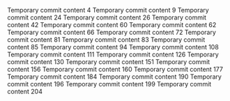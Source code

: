 Temporary commit content 4
Temporary commit content 9
Temporary commit content 24
Temporary commit content 26
Temporary commit content 42
Temporary commit content 60
Temporary commit content 62
Temporary commit content 66
Temporary commit content 72
Temporary commit content 81
Temporary commit content 83
Temporary commit content 85
Temporary commit content 94
Temporary commit content 108
Temporary commit content 111
Temporary commit content 126
Temporary commit content 130
Temporary commit content 151
Temporary commit content 156
Temporary commit content 160
Temporary commit content 177
Temporary commit content 184
Temporary commit content 190
Temporary commit content 196
Temporary commit content 199
Temporary commit content 204
